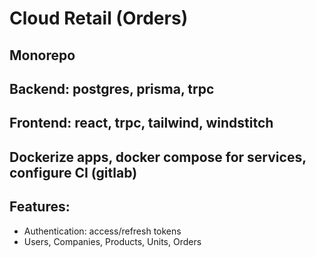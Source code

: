 # Cloud Retail (Orders)

## Monorepo

## Backend: postgres, prisma, trpc

## Frontend: react, trpc, tailwind, windstitch

## Dockerize apps, docker compose for services, configure CI (gitlab)

## Features:

- Authentication: access/refresh tokens
- Users, Companies, Products, Units, Orders
